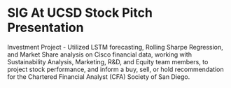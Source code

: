 # SIG At UCSD Stock Pitch Presentation
Investment Project - Utilized LSTM forecasting, Rolling Sharpe Regression, and Market Share analysis on Cisco financial data, working with Sustainability Analysis, Marketing, R&D, and Equity team members, to project stock performance, and inform a buy, sell, or hold recommendation for the Chartered Financial Analyst (CFA) Society of San Diego.
